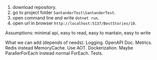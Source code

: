 1. download repository.
2. go to project folder `SantanderTest\SantanderTest`.
3. open command line and write `dotnet run`.
4. open url in browser `http://localhost:5137/BestStories/10`.

Assumptions:
minimal api, easy to read, easy to mantain, easy to write

What we can add (depends of needs):
Logging.
OpenAPI Doc.
Metrics.
Redis instead MemoryCache.
Use AOT.
Dockerization.
Maybe ParallerForEach instead normal ForEach.
Tests.